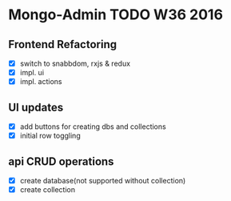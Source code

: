 
# Mongo-Admin TODO W36 2016

## Frontend Refactoring
- [x] switch to snabbdom, rxjs & redux
- [x] impl. ui
- [x] impl. actions

## UI updates
- [x] add buttons for creating dbs and collections
- [x] initial row toggling

## api CRUD operations
- [x] create database(not supported without collection)
- [x] create collection

